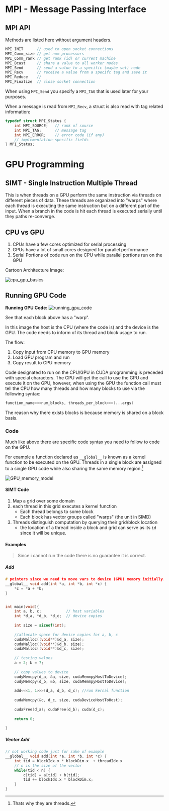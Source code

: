 # MPI - Message Passing Interface
## MPI API

Methods are listed here without argument headers.

```c
MPI_INIT      // used to open socket connections
MPI_Comm_size // get num processors
MPI_Comm_rank // get rank (id) or current machine
MPI_Bcast     // share a value to all worker nodes
MPI_Send      // send a value to a specific (maybe set) node
MPI_Recv      // receive a value from a specifc tag and save it
MPI_Reduce    // 
MPI_Finalize  // close socket connection
```

When using `MPI_Send` you specify a `MPI_TAG` that is used later for your purposes. 

When a message is read from `MPI_Recv`, a struct is also read with tag related information:
```c
typedef struct MPI_Status {
    int MPI_SOURCE;   // rank of source
    int MPI_TAG;      // message tag
    int MPI_ERROR;    // error code (if any)
    // implementation-specific fields
} MPI_Status;
```

# GPU Programming
## SIMT - Single Instruction Multiple Thread
This is when threads on a GPU perform the same instruction via threads on different pieces of data. These threads are organized into "warps" where each thread is executing the same instruction but on a different part of the input. When a branch in the code is hit each thread is executed serially until they paths re-converge.  

## CPU vs GPU
1. CPUs have a few cores optimized for serial processing
2. GPUs have a lot of small cores designed for parallel performance
3. Serial Portions of code run on the CPU while parallel portions run on the GPU

Cartoon Architecture Image:

![cpu_gpu_basics](../../img/cpu_gpu_basics.png)

## Running GPU Code

**Running GPU Code:**
![running_gpu_code](../../img/running_gpu_code.png)

See that each block above has a "warp". 

In this image the host is the CPU (where the code is) and the device is the GPU. The code needs to inform of its thread and block usage to run.

The flow:
1. Copy input from CPU memory to GPU memory
2. Load GPU program and run 
3. Copy result to CPU memory

Code designated to run on the CPU/GPU in CUDA programming is preceded with special characters. The CPU will get the call to use the GPU and execute it on the GPU, however, when using the GPU the function call must tell the CPU how many threads and how many blocks to use via the following syntax:

```c
function_name<<<num_blocks, threads_per_block>>>(...args)
```

The reason why there exists blocks is because memory is shared on a block basis. 

### Code
Much like above there are specific code syntax you need to follow to code on the GPU. 

For example a function declared as `__global__` is known as a kernel function to be executed on the GPU. Threads in a single block are assigned to a single GPU code while also sharing the same memory region.[^1]

![GPU_memory_model](../../img/GPU_memory_model.png)

#### SIMT Code
1. Map a grid over some domain
2. each thread in this grid executes a kernel function
	+	Each thread belongs to some block
	+	Each block has vector groups called "warps" (the unit in SIMD)
3. Threads distinguish computation by querying their grid/block location 
	+ the location of a thread inside a block and grid can serve as its `id` since it will be unique. 

<!-- 55.19 / 1.16.16 -->

#### Examples
> Since i cannot run the code there is no guarantee it is correct. 

##### Add
```c
# pointers since we need to move vars to device (GPU) memory initially.
__global__ void add(int *a, int *b, int *c) {
	*c = *a + *b;
}


int main(void){
	int a, b, c;           // host variables
	int *d_a, *d_b, *d_c;  // device copies
	
	int size = sizeof(int);
	
	//allocate space for device copies for a, b, c
	cudaMalloc((void**)&d_a, size);
	cudaMalloc((void**)&d_b, size);	
	cudaMalloc((void**)&d_c, size);
	
	// testing values
	a = 2; b = 7;
	
	// copy values to device
	cudyMemcpy(d_a, &a, size, cudaMemmpyHostToDevice);
	cudyMemcpy(d_b, &b, size, cudaMemmpyHostToDevice);
	
	add<<<1, 1>>>(d_a, d_b, d_c); //run kernal function
	
	cudaMemcpy(&c, d_c, size, cudaDeviceHostToHost);
	
	cudaFree(d_a); cudaFree(d_b); cuda(d_c);
	
	return 0;
	
}
```

##### Vector Add
```c
// not working code just for sake of example
__global__ void add(int *a, int *b, int *c) {
	int tid = blockIdx.x * blockDim.x  + threadIdx.x
	// n is the size of the vector
	while(tid < n) {
		c[tid] = a[tid] + b[tid];
		tid += blockIdx.x * blockDim.x;
	}
}
```

[^1]: Thats why they are threads. 